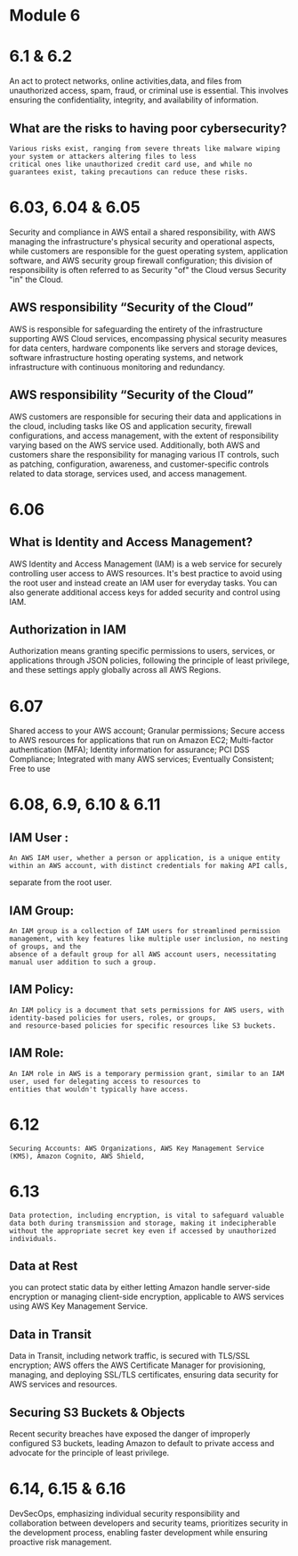 # Module 6
# 6.1 & 6.2
  An act to protect networks, online activities,data, and files from unauthorized access, spam, fraud, 
  or criminal use is essential. This involves ensuring the confidentiality, integrity, and availability of information.
## What are the risks to having poor cybersecurity?
    Various risks exist, ranging from severe threats like malware wiping your system or attackers altering files to less
    critical ones like unauthorized credit card use, and while no guarantees exist, taking precautions can reduce these risks.
# 6.03, 6.04 & 6.05
  Security and compliance in AWS entail a shared responsibility, with AWS managing the infrastructure's physical security and
  operational aspects, while customers are responsible for the guest operating system, application software, and AWS security 
  group firewall configuration; this division of responsibility is often referred to as Security "of" the Cloud versus Security "in" the Cloud.
## AWS responsibility “Security of the Cloud”
  AWS is responsible for safeguarding the entirety of the infrastructure supporting AWS Cloud services, encompassing physical security measures
  for data centers, hardware components like servers and storage devices, software infrastructure hosting operating systems, and network infrastructure
  with continuous monitoring and redundancy.
## AWS responsibility “Security of the Cloud”
  AWS customers are responsible for securing their data and applications in the cloud, including tasks like OS and application security, firewall 
  configurations, and access management, with the extent of responsibility varying based on the AWS service used. Additionally, both AWS and customers 
  share the responsibility for managing various IT controls, such as patching, configuration, awareness, and customer-specific controls related to 
  data storage, services used, and access management.
# 6.06
## What is Identity and Access Management?
  AWS Identity and Access Management (IAM) is a web service for securely controlling user access to AWS resources. It's best practice to avoid using 
  the root user and instead create an IAM user for everyday tasks. You can also generate additional access keys for added security and control using IAM.
## Authorization in IAM
  Authorization means granting specific permissions to users, services, or applications through JSON policies, following the principle of least privilege,
  and these settings apply globally across all AWS Regions.
# 6.07
  Shared access to your AWS account; Granular permissions; Secure access to AWS resources for applications that run on Amazon EC2; Multi-factor authentication (MFA);
  Identity information for assurance; PCI DSS Compliance; Integrated with many AWS services; Eventually Consistent; Free to use
# 6.08, 6.9, 6.10 & 6.11
## IAM User : 
    An AWS IAM user, whether a person or application, is a unique entity within an AWS account, with distinct credentials for making API calls,
  separate from the root user.
## IAM Group:
    An IAM group is a collection of IAM users for streamlined permission management, with key features like multiple user inclusion, no nesting of groups, and the 
    absence of a default group for all AWS account users, necessitating manual user addition to such a group.
## IAM Policy:
    An IAM policy is a document that sets permissions for AWS users, with identity-based policies for users, roles, or groups, 
    and resource-based policies for specific resources like S3 buckets.
## IAM Role:
    An IAM role in AWS is a temporary permission grant, similar to an IAM user, used for delegating access to resources to
    entities that wouldn't typically have access.
# 6.12
    Securing Accounts: AWS Organizations, AWS Key Management Service (KMS), Amazon Cognito, AWS Shield, 
# 6.13
    Data protection, including encryption, is vital to safeguard valuable data both during transmission and storage, making it indecipherable 
    without the appropriate secret key even if accessed by unauthorized individuals.
## Data at Rest
   you can protect static data by either letting Amazon handle server-side encryption or managing client-side encryption, 
   applicable to AWS services using AWS Key Management Service.
## Data in Transit
  Data in Transit, including network traffic, is secured with TLS/SSL encryption; AWS offers the AWS Certificate Manager for provisioning, 
  managing, and deploying SSL/TLS certificates, ensuring data security for AWS services and resources.
## Securing S3 Buckets & Objects
  Recent security breaches have exposed the danger of improperly configured S3 buckets, leading Amazon to default to private access and 
  advocate for the principle of least privilege.
# 6.14, 6.15 & 6.16
  DevSecOps, emphasizing individual security responsibility and collaboration between developers and security teams, prioritizes security
  in the development process, enabling faster development while ensuring proactive risk management.
  
  
   
  
  
  
